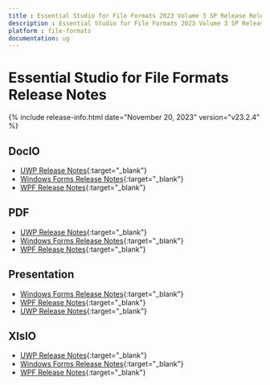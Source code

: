 ```yaml
---
title : Essential Studio for File Formats 2023 Volume 3 SP Release Release Notes  
description : Essential Studio for File Formats 2023 Volume 3 SP Release Release Notes  
platform : file-formats
documentation: ug
---
```


# Essential Studio for File Formats  Release Notes  

{% include release-info.html date="November 20, 2023" version="v23.2.4" %} 

## DocIO

* [UWP Release Notes](/uwp/release-notes/v23.2.4#docio){:target="_blank"}
* [Windows Forms Release Notes](/windowsforms/release-notes/v23.2.4#docio){:target="_blank"}
* [WPF Release Notes](/wpf/release-notes/v23.2.4#docio){:target="_blank"}


## PDF

* [UWP Release Notes](/uwp/release-notes/v23.2.4#pdf){:target="_blank"}
* [Windows Forms Release Notes](/windowsforms/release-notes/v23.2.4#pdf){:target="_blank"}
* [WPF Release Notes](/wpf/release-notes/v23.2.4#pdf){:target="_blank"}


## Presentation

* [Windows Forms Release Notes](/windowsforms/release-notes/v23.2.4#presentation){:target="_blank"}
* [WPF Release Notes](/wpf/release-notes/v23.2.4#presentation){:target="_blank"}
* [UWP Release Notes](/uwp/release-notes/v23.2.4#presentation){:target="_blank"}


## XlsIO

* [UWP Release Notes](/uwp/release-notes/v23.2.4#xlsio){:target="_blank"}
* [Windows Forms Release Notes](/windowsforms/release-notes/v23.2.4#xlsio){:target="_blank"}
* [WPF Release Notes](/wpf/release-notes/v23.2.4#xlsio){:target="_blank"}